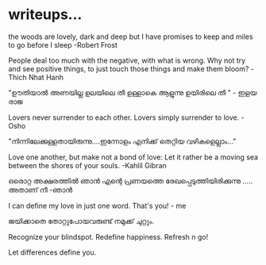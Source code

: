 # writeups...

the woods are lovely, dark and deep
but I have promises to keep
and miles to go before I sleep
                           -Robert Frost
           
           
 People deal too much with the negative, with what is wrong. Why not try and see positive things, to just touch those things and make them bloom?
                           -Thich Nhat Hanh


"ഊതിയാൽ  അണയില്ല  ഉലയിലെ  തീ 
ഉള്ളാകെ  ആളുന്നു  ഉയിരിലെ  തീ "
                                    - ഇളയ രാജ

Lovers never surrender to each other.
Lovers simply surrender to love.
                                   - Osho

"നിന്നിലേക്കുള്ളതായിരുന്നു....ഇന്നോളം എനിക്ക് തെറ്റിയ വഴികളെല്ലാം..."


Love one another, but make not a bond of love: Let it rather be a moving sea between the shores of your souls.
                                                                                              -Kahlil Gibran
                                                                                              
ഒരൊറ്റ അക്ഷരത്തിൽ ഞാൻ എന്റെ പ്രണയത്തെ രേഖപ്പെടുത്തിയിരിക്കുന്നു .....
അതാണ് നീ 
                                                                            -ഞാൻ
 
 I can define my love in just one word. That's you!
                                                 - me


ജയിക്കാതെ തോറ്റുപോയവരുണ്ട് നമുക്ക് ചുറ്റും.


Recognize your blindspot.
Redefine happiness.
Refresh n go!

Let differences define you.
